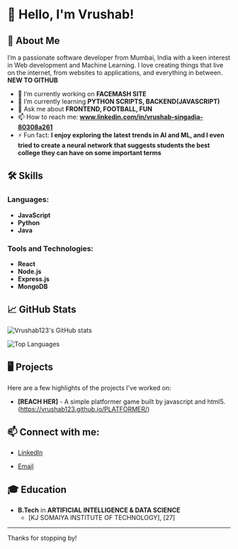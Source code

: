 # 👋 Hello, I'm Vrushab!

## 🚀 About Me
I’m a passionate software developer from Mumbai, India with a keen interest in Web development and Machine Learning. I love creating things that live on the internet, from websites to applications, and everything in between. **NEW TO GITHUB** 

- 🔭 I’m currently working on **FACEMASH SITE**
- 🌱 I’m currently learning **PYTHON SCRIPTS, BACKEND(JAVASCRIPT)**
- 💬 Ask me about **FRONTEND, FOOTBALL, FUN**
- 📫 How to reach me: **www.linkedin.com/in/vrushab-singadia-80308a261**
- ⚡ Fun fact: **I enjoy exploring the latest trends in AI and ML, and I even tried to create a neural network that suggests students the best college they can have on some important terms**

## 🛠 Skills
### Languages:
- **JavaScript**
- **Python**
- **Java**

### Tools and Technologies:
- **React** 
- **Node.js**
- **Express.js**
- **MongoDB**

## 📈 GitHub Stats
![Vrushab123's GitHub stats](https://github-readme-stats.vercel.app/api?username=vrushab123&show_icons=true&theme=radical)

![Top Languages](https://github-readme-stats.vercel.app/api/top-langs/?username=vrushab123)

## 🖥️ Projects
Here are a few highlights of the projects I've worked on:

- **[REACH HER]** - A simple platformer game built by javascript and html5. (https://vrushab123.github.io/PLATFORMER/)
<!-- - **[Project 2 Name]** - A brief description of what this project does and any tech used. [Link to project repository]
- **[Project 3 Name]** - A brief description of what this project does and any tech used. [Link to project repository] -->

## 📫 Connect with me:
- [LinkedIn](www.linkedin.com/in/vrushab-singadia-80308a261)
<!-- - [Twitter](your-twitter-profile-link) -->
- [Email](mailto:singadiavrushab@gmail.com)

<!-- ## 💼 Work Experience
- **[Your Job Title]** at **[Company Name]**
  - Description of your role and responsibilities. -->

## 🎓 Education
- **B.Tech** in **ARTIFICIAL INTELLIGENCE & DATA SCIENCE**
  - [KJ SOMAIYA INSTITUTE OF TECHNOLOGY], [27]

<!-- ## 🌟 Highlights
- 🏆 [Any awards, achievements, or special mentions you have] -->

<!-- ## ✨ Portfolio
Check out my [personal website](your-website-link) to learn more about me and see more of my work! -->

---

Thanks for stopping by!
